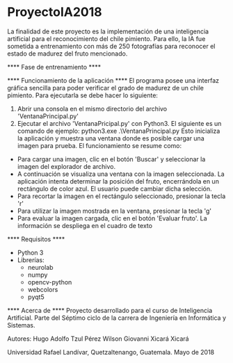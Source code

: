 # ProyectoIA2018

La finalidad de este proyecto es la implementación de una inteligencia artificial para el reconocimiento del chile pimiento.
Para ello, la IA fue sometida a entrenamiento con más de 250 fotografías para reconocer el estado de madurez del fruto mencionado.

**** Fase de entrenamiento ****

**** Funcionamiento de la aplicación ****
El programa posee una interfaz gráfica sencilla para poder verificar el grado de madurez de un chile pimiento. Para ejecutarla se debe hacer lo siguiente:
1. Abrir una consola en el mismo directorio del archivo 'VentanaPrincipal.py'
2. Ejecutar el archivo 'VentanaPricipal.py' con Python3. El siguiente es un comando de ejemplo:
	python3.exe .\VentanaPrincipal.py
Esto inicializa la aplicación y muestra una ventana donde es posible cargar una imagen para prueba. El funcionamiento se resume como:
- Para cargar una imagen, clic en el botón 'Buscar' y seleccionar la imagen del explorador de archivo.
- A continuación se visualiza una ventana con la imagen seleccionada. La aplicación intenta determinar la posición del fruto, encerrándola en un rectángulo de color azul. El usuario puede cambiar dicha selección.
- Para recortar la imagen en el rectángulo seleccionado, presionar la tecla 'r'
- Para utilizar la imagen mostrada en la ventana, presionar la tecla 'g'
- Para evaluar la imagen cargada, clic en el botón 'Evaluar fruto'. La información se despliega en el cuadro de texto

**** Requisitos ****
- Python 3
- Librerías:
  - neurolab
  - numpy
  - opencv-python
  - webcolors
  - pyqt5

**** Acerca de ****
Proyecto desarrollado para el curso de Inteligencia Artificial. Parte del Séptimo ciclo de la carrera de Ingeniería en Informática y Sistemas.

Autores:
	Hugo Adolfo Tzul Pérez
	Wilson Giovanni Xicará Xicará

Universidad Rafael Landívar, Quetzaltenango, Guatemala. Mayo de 2018
